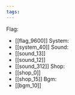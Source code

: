 ```yaml
---
tags:
---
```

Flag:
- [[flag_9600]]
System:
- [[system_40]]
Sound:
- [[sound_13]]
- [[sound_12]]
- [[sound_312]]
Shop:
- [[shop_0]]
- [[shop_15]]
Bgm:
- [[bgm_10]]
